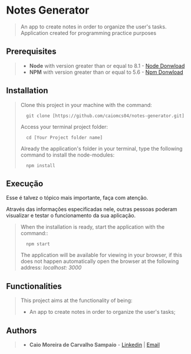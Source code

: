 # Notes Generator

>An app to create notes in order to organize the user's tasks. 
>Application created for programming practice purposes

## Prerequisites

> - **Node** with version greater than or equal to 8.1 - [Node Donwload](https://nodejs.org/pt-br/download/)
> - **NPM**  with version greater than or equal to 5.6 - [Npm Donwload](https://www.npmjs.com/package/download)

## Installation

> Clone this project in your machine with the command:
> ```
> 	git clone [https://github.com/caiomcs04/notes-generator.git]
> ```
>Access your terminal project folder:
> ```
> 	cd [Your Project folder name]
> ```
> Already the application's folder in your terminal, type the following command to install the node-modules:
> ```
> 	npm install
> ```

## Execução

Esse é talvez o tópico mais importante, faça com atenção.

Através das informações especificadas nele, outras pessoas poderam visualizar e testar o funcionamento da sua aplicação.

>  When the installation is ready, start the application with the command::
> ```
> 	npm start
> ```
>The application will be available for viewing in your browser, if this does not happen automatically open the browser at the following address: _localhost: 3000_

## Functionalities

> This project aims at the functionality of being: 
> - An app to create notes in order to organize the user's tasks;

## Authors

> - **Caio Moreira de Carvalho Sampaio** - [Linkedin](https://www.linkedin.com/in/caio-sampaio-b02a3669/) | [Email](caio6c@yahoo.com.br)
